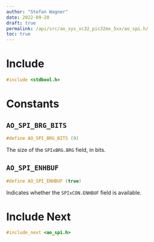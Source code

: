 ```yaml
---
author: "Stefan Wagner"
date: 2022-09-20
draft: true
permalink: /api/src/ao_sys_xc32_pic32mx_5xx/ao_spi.h/
toc: true
---
```


# Include

```c
#include <stdbool.h>
```

# Constants

## `AO_SPI_BRG_BITS`

```c
#define AO_SPI_BRG_BITS (9)
```

The size of the `SPIxBRG.BRG` field, in bits.

## `AO_SPI_ENHBUF`

```c
#define AO_SPI_ENHBUF (true)
```

Indicates whether the `SPIxCON.ENHBUF` field is available.

# Include Next

```c
#include_next <ao_spi.h>
```
